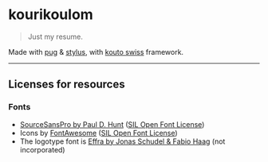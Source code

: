 # kourikoulom

> Just my resume.

Made with [pug](https://pugjs.org) & [stylus](https://github.com/LearnBoost/stylus), with [kouto swiss](https://github.com/leny/kouto-swiss) framework.

* * *

## Licenses for resources

### Fonts

* [SourceSansPro by Paul D. Hunt](http://www.adobe.com/products/type/font-information/source-sans-pro-readme.html) ([SIL Open Font License](http://scripts.sil.org/OFL))
* Icons by [FontAwesome](http://fontawesome.io/) ([SIL Open Font License](http://scripts.sil.org/OFL))
* The logotype font is [Effra by Jonas Schudel & Fabio Haag](https://www.daltonmaag.com/library/effra) (not incorporated)
